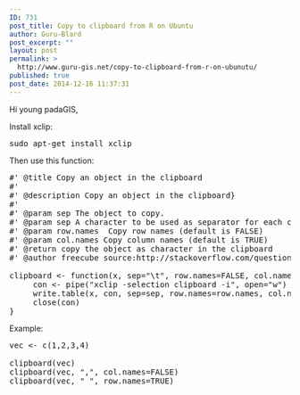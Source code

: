 ```yaml
---
ID: 731
post_title: Copy to clipboard from R on Ubuntu
author: Guru-Blard
post_excerpt: ""
layout: post
permalink: >
  http://www.guru-gis.net/copy-to-clipboard-from-r-on-ubunutu/
published: true
post_date: 2014-12-16 11:37:31
---
```

Hi young padaGIS,

Install xclip: 
<pre>
sudo apt-get install xclip
</pre>

Then use this function:
<pre lang='rsplus'>
#' @title Copy an object in the clipboard
#' 
#' @description Copy an object in the clipboard}
#' 
#' @param sep The object to copy.
#' @param sep A character to be used as separator for each column of the object
#' @param row.names  Copy row names (default is FALSE)
#' @param col.names Copy column names (default is TRUE)
#' @return copy the object as character in the clipboard
#' @author freecube source:http://stackoverflow.com/questions/10959521/how-to-write-to-clipboard-on-ubuntu-linux-in-r

clipboard <- function(x, sep="\t", row.names=FALSE, col.names=TRUE){
     con <- pipe("xclip -selection clipboard -i", open="w")
     write.table(x, con, sep=sep, row.names=row.names, col.names=col.names)
     close(con)
}
</pre>


Example:
<pre lang='rsplus'>
vec <- c(1,2,3,4)

clipboard(vec)
clipboard(vec, ",", col.names=FALSE)
clipboard(vec, " ", row.names=TRUE)
</pre>